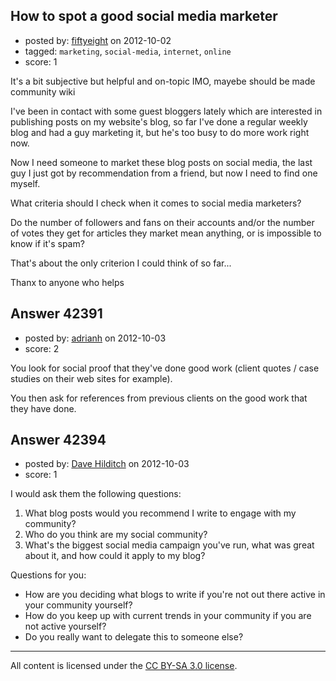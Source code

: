 ## How to spot a good social media marketer

- posted by: [fiftyeight](https://stackexchange.com/users/-1/12890-fiftyeight) on 2012-10-02
- tagged: `marketing`, `social-media`, `internet`, `online`
- score: 1



It's a bit subjective but helpful and on-topic IMO, mayebe should be made community wiki

I've been in contact with some guest bloggers lately which are interested in publishing posts on my website's blog, so far I've done a regular weekly blog and had a guy marketing it, but he's too busy to do more work right now.

Now I need someone to market these blog posts on social media, the last guy I just got by recommendation from a friend, but now I need to find one myself.

What criteria should I check when it comes to social media marketers?

Do the number of followers and fans on their accounts and/or the number of votes they get for articles they market mean anything, or is impossible to know if it's spam?

That's about the only criterion I could think of so far...

Thanx to anyone who helps



## Answer 42391

- posted by: [adrianh](https://stackexchange.com/users/-1/4599-adrianh) on 2012-10-03
- score: 2

You look for social proof that they've done good work (client quotes / case studies on their web sites for example).

You then ask for references from previous clients on the good work that they have done.


## Answer 42394

- posted by: [Dave Hilditch](https://stackexchange.com/users/-1/19968-dave-hilditch) on 2012-10-03
- score: 1

I would ask them the following questions:

 1. What blog posts would you recommend I write to engage with my community?
 2. Who do you think are my social community?
 3. What's the biggest social media campaign you've run, what was great about it, and how could it apply to my blog?

Questions for you:

 - How are you deciding what blogs to write if you're not out there active in your community yourself?
 - How do you keep up with current trends in your community if you are not active yourself?
 - Do you really want to delegate this to someone else?



---

All content is licensed under the [CC BY-SA 3.0 license](https://creativecommons.org/licenses/by-sa/3.0/).
